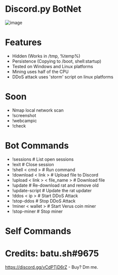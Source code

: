 # Discord.py BotNet
![image](https://user-images.githubusercontent.com/104208624/200583461-146005fc-d2aa-4baf-9a71-babebc985633.png)

# Features
* Hidden (Works in /tmp, %temp%)
* Persistence (Copying to /boot, shell:startup)
* Tested on Windows and Linux platforms
* Mining uses half of the CPU
* DDoS attack uses 'storm' script on linux platforms

# Soon
* Nmap local network scan
* !screenshot
* !webcampic
* !check

# Bot Commands
* !sessions                         # List open sessions
* !exit                             # Close session
* !shell < cmd >                    # Run command
* !download < link >                # Upload file to Discord
* !upload < link > < file_name >    # Download file
* !update                           # Re-download rat and remove old
* !update-script                    # Update the rat updater
* !ddos < ip >                      # Start DDoS Attack
* !stop-ddos                        # Stop DDoS Attack
* !miner < wallet >                 # Start Verus coin miner
* !stop-miner                       # Stop miner

# Self Commands


# Credits: batu.sh#9675
https://discord.gg/vCdPTjD6rZ - Buy? Dm me.
